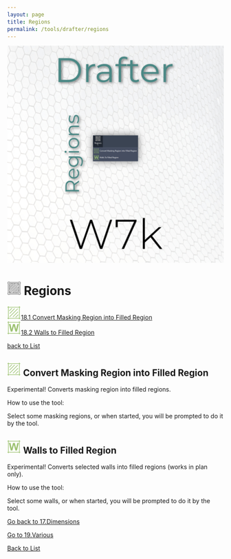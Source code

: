 ```yaml
---
layout: page
title: Regions
permalink: /tools/drafter/regions
---
```



![Regions](/images/Tools/Drafter/drafterRegions.jpg)  


# <a id="regions"></a> ![Regions](/images/Tools/Drafter/Icons/Region.png) Regions  
  
![Convert Masking Region into Filled Region](/images/Tools/Drafter/Icons/Region_Convert.png)[18.1 Convert Masking Region into Filled Region](#convert-masking-region-into-filled-region)  
![Walls to Filled Region](/images/Tools/Drafter/Icons/Region_ConvertWall.png)[18.2 Walls to Filled Region](#walls-to-filled-region)  
  

[back to List](/Drafter.md/#list)  

## <a id="convert-masking-region-into-filled-region"></a> ![Convert Masking Region into Filled Region](/images/Tools/Drafter/Icons/Region_Convert.png) Convert Masking Region into Filled Region

Experimental! Converts masking region into filled regions. 

How to use the tool:

Select some masking regions, or when started, you will be prompted to do it by the tool. 

## <a id="walls-to-filled-region"></a> ![Walls to Filled Region](/images/Tools/Drafter/Icons/Region_ConvertWall.png) Walls to Filled Region

Experimental! Converts selected walls into filled regions (works in plan only). 

How to use the tool:

Select some walls, or when started, you will be prompted to do it by the tool.



[Go back to 17.Dimensions](/DrDimensions.md/#dimensions)  

[Go to 19.Various](/DrVarious.md/#various)  

[Back to List](/Drafter.md/#list)  